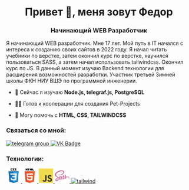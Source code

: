 <h1 align="center">Привет 👋, меня зовут Федор</h1>
<h3 align="center">Начинающий WEB Разработчик</h3>

<p>
  Я начинающий WEB разработчик. Мне 17 лет. Мой путь в IT начался с интереса к созданию своих сайтов в 2022 году. Я начал читать учебники по верстке, затем окончил курс по верстке, научился пользоваться SASS, а затем начал использовать tailwindcss. Окончил курс по JS. В данный момент изучаю Backend технологии для расширения возможностей разработки. Участник третьей Зимней школы ФКН НИУ ВШЭ по программной инженерии.
</p>

- 🌱 Сейчас я изучаю **Node.js, telegraf.js, PostgreSQL**

- 👨‍💻 Готов к кооперации для создания Pet-Projects

- 💬 Могу помочь с **HTML, CSS, TAILWINDCSS**

<h3 align="left">Связаться со мной:</h3>
<p align="left">
      <a href="https://t.me/thisiskosher" target="_blank">
      <img src="https://cdn-icons-png.flaticon.com/512/2111/2111646.png" width="40" height="40" alt="telegram group" />
    </a>
    <a href="https://vk.com/shwbkk7" target="_blank">
      <img src="https://cdn-icons-png.flaticon.com/512/145/145813.png" width="40" height="40" alt="VK Badge"/>
    </a>

</p>

<h3 align="left">Технологии:</h3>
<p align="left"> <a href="https://www.w3schools.com/css/" target="_blank" rel="noreferrer"> <img src="https://raw.githubusercontent.com/devicons/devicon/master/icons/css3/css3-original-wordmark.svg" alt="css3" width="40" height="40"/> </a> <a href="https://www.w3.org/html/" target="_blank" rel="noreferrer"> <img src="https://raw.githubusercontent.com/devicons/devicon/master/icons/html5/html5-original-wordmark.svg" alt="html5" width="40" height="40"/> </a> <a href="https://developer.mozilla.org/en-US/docs/Web/JavaScript" target="_blank" rel="noreferrer"> <img src="https://raw.githubusercontent.com/devicons/devicon/master/icons/javascript/javascript-original.svg" alt="javascript" width="40" height="40"/> </a> <a href="https://sass-lang.com" target="_blank" rel="noreferrer"> <img src="https://raw.githubusercontent.com/devicons/devicon/master/icons/sass/sass-original.svg" alt="sass" width="40" height="40"/> </a> <a href="https://tailwindcss.com/" target="_blank" rel="noreferrer"> <img src="https://www.vectorlogo.zone/logos/tailwindcss/tailwindcss-icon.svg" alt="tailwind" width="40" height="40"/> </a> </p>
